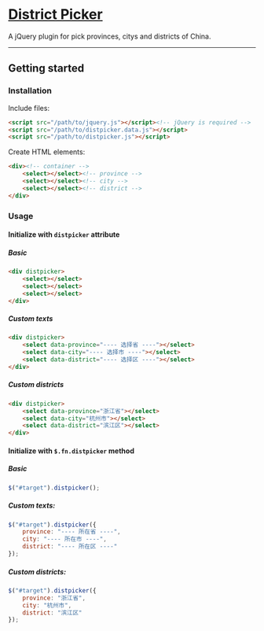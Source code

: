 # [District Picker](http://fengyuanchen.github.io/distpicker)

A jQuery plugin for pick provinces, citys and districts of China.

---

## Getting started

### Installation

Include files:

```html
<script src="/path/to/jquery.js"></script><!-- jQuery is required -->
<script src="/path/to/distpicker.data.js"></script>
<script src="/path/to/distpicker.js"></script>
```

Create HTML elements:

```html
<div><!-- container -->
    <select></select><!-- province -->
    <select></select><!-- city -->
    <select></select><!-- district -->
</div>
```


### Usage

#### Initialize with `distpicker` attribute

##### Basic

```html
<div distpicker>
    <select></select>
    <select></select>
    <select></select>
</div>
```

##### Custom texts

```html
<div distpicker>
    <select data-province="---- 选择省 ----"></select>
    <select data-city="---- 选择市 ----"></select>
    <select data-district="---- 选择区 ----"></select>
</div>
```

##### Custom districts

```html
<div distpicker>
    <select data-province="浙江省"></select>
    <select data-city="杭州市"></select>
    <select data-district="滨江区"></select>
</div>
```

#### Initialize with `$.fn.distpicker` method

##### Basic
```javascript
$("#target").distpicker();
```

##### Custom texts:

```javascript
$("#target").distpicker({
    province: "---- 所在省 ----",
    city: "---- 所在市 ----",
    district: "---- 所在区 ----"
});
```

##### Custom districts:

```javascript
$("#target").distpicker({
    province: "浙江省",
    city: "杭州市",
    district: "滨江区"
});
```
